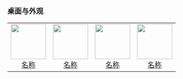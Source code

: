 ### 桌面与外观

<table>
  <tr>
    <td style="text-align: center;">
      <a href="链接">
        <img src="png/桌面与外观/图片.png" width="80">
        <br>
        <span>名称</span>
      </a>
    </td>
    <td style="text-align: center;">
      <a href="链接">
        <img src="png/桌面与外观/图片.png" width="80">
        <br>
        <span>名称</span>
      </a>
    </td>
    <td style="text-align: center;">
      <a href="链接">
        <img src="png/桌面与外观/图片.png" width="80">
        <br>
        <span>名称</span>
      </a>
    </td>
    <td style="text-align: center;">
      <a href="链接">
        <img src="png/桌面与外观/图片.png" width="80">
        <br>
        <span>名称</span>
      </a>
    </td>
    </tr>
</table>